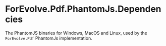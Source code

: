 # ForEvolve.Pdf.PhantomJs.Dependencies
The PhantomJS binaries for Windows, MacOS and Linux, used by the `ForEvolve.Pdf` PhantomJs implementation.
